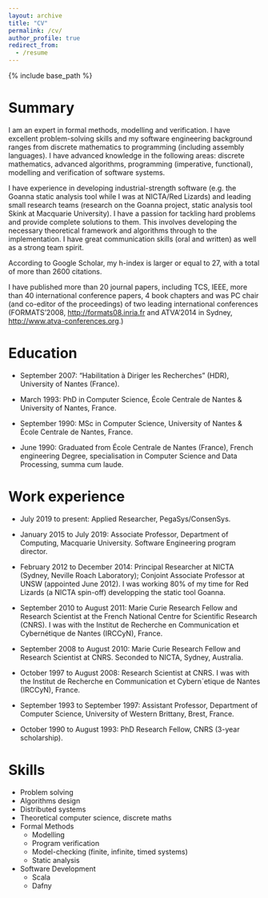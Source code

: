 ```yaml
---
layout: archive
title: "CV"
permalink: /cv/
author_profile: true
redirect_from:
  - /resume
---
```


{% include base_path %}

Summary
======

I am an expert in formal methods, modelling and verification. I have excellent problem-solving skills and my software engineering background ranges from discrete mathematics to programming (including assembly languages). 
I have advanced knowledge in the following areas: discrete mathematics, advanced algorithms, programming (imperative, functional), modelling and verification of software systems. 

I have experience in developing industrial-strength software (e.g. the Goanna static analysis tool while I was at NICTA/Red Lizards) and leading small research teams (research on the Goanna project, static analysis tool Skink at Macquarie University). 
I have a passion for tackling hard problems and provide complete solutions to them. This involves developing the necessary theoretical framework and algorithms through to the implementation. I have great communication skills (oral and written) as well as a strong team spirit.

According to Google Scholar, my h-index is larger or equal to 27, with a total of more than 2600 citations.

I have published more than 20 journal papers, including TCS, IEEE, more than 40 international conference papers, 4 book chapters and was PC chair (and co-editor of the proceedings) of two leading international conferences (FORMATS’2008, http://formats08.inria.fr and ATVA’2014 in Sydney, http://www.atva-conferences.org.)

Education
======

* September 2007: “Habilitation à Diriger les Recherches” (HDR), University of Nantes (France). 

* March 1993: PhD in Computer Science, École Centrale de Nantes & University of Nantes, France.

* September 1990: MSc in Computer Science, University of Nantes & École Centrale de Nantes, France.

* June 1990: Graduated from  École Centrale de Nantes (France), French engineering Degree, specialisation in Computer Science and Data Processing, summa cum laude.


Work experience
======

* July 2019 to present: Applied Researcher, PegaSys/ConsenSys.

* January 2015 to July 2019: Associate Professor, Department of Computing, Macquarie University. Software Engineering program director.

* February 2012 to December 2014: Principal Researcher at NICTA (Sydney, Neville Roach Laboratory); Conjoint Associate Professor at UNSW (appointed June 2012). I was working 80% of my time for Red Lizards (a NICTA spin-off) developping the static tool Goanna.

* September 2010 to August 2011: Marie Curie Research Fellow and Research Scientist at the French National Centre for Scientific Research (CNRS). I was with the Institut de Recherche en Communication et Cybernétique de Nantes (IRCCyN), France.

* September 2008 to August 2010: Marie Curie Research Fellow and Research Scientist at CNRS. Seconded to NICTA, Sydney, Australia.

* October 1997 to August 2008: Research Scientist at CNRS. I was with the Institut de Recherche en Communication et Cybern´etique de Nantes (IRCCyN), France.

* September 1993 to September 1997: Assistant Professor, Department of Computer Science, University of Western Brittany, Brest, France.

* October 1990 to August 1993: PhD Research Fellow, CNRS (3-year scholarship).


Skills
======
* Problem solving
* Algorithms design
* Distributed systems
* Theoretical computer science, discrete maths
* Formal Methods
  * Modelling
  * Program verification
  * Model-checking (finite, infinite, timed systems)
  * Static analysis
* Software Development
  * Scala
  * Dafny


